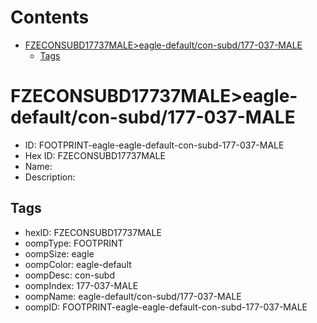 



Contents
========

* [FZECONSUBD17737MALE>eagle-default/con-subd/177-037-MALE](#fzeconsubd17737maleeagle-defaultcon-subd177-037-male)
	* [Tags](#tags)

# FZECONSUBD17737MALE>eagle-default/con-subd/177-037-MALE

- ID: FOOTPRINT-eagle-eagle-default-con-subd-177-037-MALE
- Hex ID: FZECONSUBD17737MALE
- Name: 
- Description: 

## Tags

- hexID: FZECONSUBD17737MALE
- oompType: FOOTPRINT
- oompSize: eagle
- oompColor: eagle-default
- oompDesc: con-subd
- oompIndex: 177-037-MALE
- oompName: eagle-default/con-subd/177-037-MALE
- oompID: FOOTPRINT-eagle-eagle-default-con-subd-177-037-MALE
